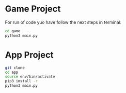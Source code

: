 # Game Project 

For run of code yuo have follow the next steps in terminal: 

```sh
cd game
python3 main.py
```

# App Project

```sh
git clone 
cd app
source env/bin/activate
pip3 install -r
python3 main.py
```